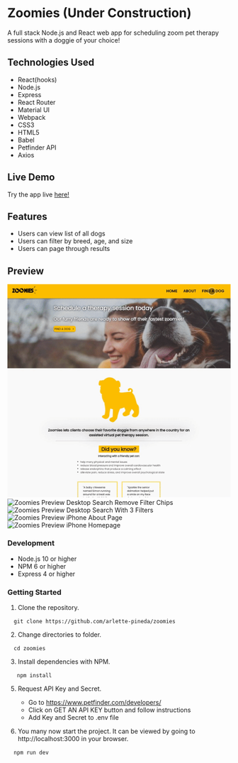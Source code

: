 # Zoomies (Under Construction)
A full stack Node.js and React web app for scheduling zoom pet therapy sessions with a doggie of your choice!

## Technologies Used
- React(hooks)
- Node.js
- Express
- React Router
- Material UI
- Webpack
- CSS3
- HTML5
- Babel
- Petfinder API
- Axios

## Live Demo
Try the app live [here!](https://zoomies-pet-therapy.arlettepineda.com/)

## Features
- Users can view list of all dogs
- Users can filter by breed, age, and size
- Users can page through results

## Preview
![Zoomies Preview Desktop Search 1 Filter](DesktopSearch1Filter.gif "Zoomies search with 1 filter on desktop preview")
![Zoomies Preview Desktop Search Remove Filter Chips](DesktopSearchRemoveChips.gif "Zoomies desktop search remove filter chips preview")
![Zoomies Preview Desktop Search With 3 Filters](Desktop3FiltersNextPage.gif "Zoomies desktop search with 3 filters click to next page preview")
![Zoomies Preview iPhone About Page](AboutIphoneXSMax.gif "Zoomies iphone about page preview")
![Zoomies Preview iPhone Homepage](HomepageIphone11.gif "Zoomies iphone homepage preview")

### Development
- Node.js 10 or higher
- NPM 6 or higher
- Express 4 or higher

### Getting Started

1. Clone the repository.
  ```
    git clone https://github.com/arlette-pineda/zoomies
  ```
2. Change directories to folder.
  ```
    cd zoomies
  ```
3. Install dependencies with NPM.
  ```
     npm install
  ```
5. Request API Key and Secret.
    * Go to https://www.petfinder.com/developers/
    * Click on GET AN API KEY button and follow instructions
    * Add Key and Secret to .env file

6. You many now start the project. It can be viewed by going to http://localhost:3000 in your browser. 
  ```javascript
    npm run dev 
  ```

